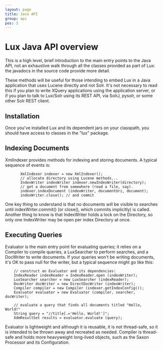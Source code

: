 ```yaml
---
layout: page
title: Java API
group: api
pos: 3
---
```

# Lux Java API overview #

This is a high level, brief introduction to the main entry points to the
Java API, not an exhaustive walk through all the classes provided as part
of Lux: the javadocs in the source code provide more detail.

These methods will be useful for those intending to embed Lux in a Java
application that uses Lucene directly and not Solr.  It's not necessary to
read this if you plan to write XQuery applications using the application
server, or if you plan to talk to Lux/Solr using its REST API, via SolrJ,
pysolr, or some other Solr REST client.

## Installation ##

Once you've installed Lux and its dependent jars on your classpath, you
should have access to classes in the "lux" package.  

## Indexing Documents ##

XmlIndexer provides methods for indexing and storing documents.  A typical
sequence of events is:

           XmlIndexer indexer = new XmlIndexer();
           // allocate directory using Lucene methods...
           IndexWriter indexWriter indexer.newIndexWriter(directory);
           // get a document from somewhere (read a file, say).
           indexer.indexDocument (indexWriter, documentUri, document);
           indexWriter.close(); // and commit

One key thing to understand is that no documents will be visible to
searches until indexWriter.commit() (or close(), which commits implicitly)
is called.  Another thing to know is that IndexWriter holds a lock on the
Directory, so only one IndexWriter may be open per index Directory at once.

## Executing Queries ##

Evaluator is the main entry point for evaluating queries; it relies on a
Compiler to compile queries, a LuxSearcher to perform searches, and a
DocWriter to write documents.  If your queries won't be writing documents,
it's OK to pass null for the writer, but a typical sequence might go like
this:

        // construct an Evaluator and its dependencies:
        IndexReader indexReader = IndexReader.open (indexWriter);
        LuxSearcher searcher = new LuxSearcher (indexReader);
        DocWriter docWriter = new DirectDocWriter (indexWriter);
        Compiler compiler = new Compiler (indexer.getIndexConfig());
        Evaluator evaluator = new Evaluator (compiler, searcher, docWriter);

        // evaluate a query that finds all documents titled "Hello, World!"
        String query = "//title[.='Hello, World!']";
        XdmResultSet results = evaluator.evaluate (query);

Evaluator is lightweight and although it is reusable, it is not
thread-safe, so it is intended to be thrown away and recreated as needed.
Compiler is thread-safe and holds more heavyweight long-lived objects, such
as the Saxon Processor and its Configuration.

